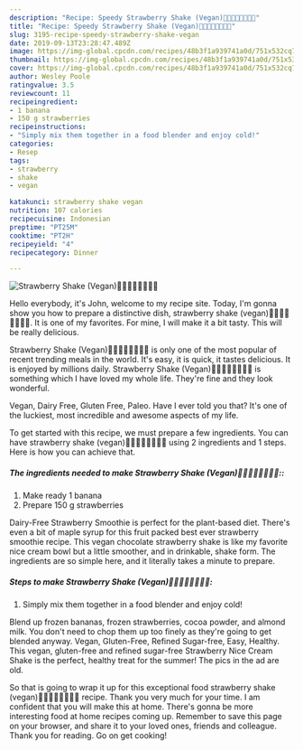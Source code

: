 ```yaml
---
description: "Recipe: Speedy Strawberry Shake (Vegan)🍌🍌🍌🍌🍓🍓🍓🍓"
title: "Recipe: Speedy Strawberry Shake (Vegan)🍌🍌🍌🍌🍓🍓🍓🍓"
slug: 3195-recipe-speedy-strawberry-shake-vegan
date: 2019-09-13T23:28:47.489Z
image: https://img-global.cpcdn.com/recipes/48b3f1a939741a0d/751x532cq70/strawberry-shake-vegan🍌🍌🍌🍌🍓🍓🍓🍓-recipe-main-photo.jpg
thumbnail: https://img-global.cpcdn.com/recipes/48b3f1a939741a0d/751x532cq70/strawberry-shake-vegan🍌🍌🍌🍌🍓🍓🍓🍓-recipe-main-photo.jpg
cover: https://img-global.cpcdn.com/recipes/48b3f1a939741a0d/751x532cq70/strawberry-shake-vegan🍌🍌🍌🍌🍓🍓🍓🍓-recipe-main-photo.jpg
author: Wesley Poole
ratingvalue: 3.5
reviewcount: 11
recipeingredient:
- 1 banana
- 150 g strawberries
recipeinstructions:
- "Simply mix them together in a food blender and enjoy cold!"
categories:
- Resep
tags:
- strawberry
- shake
- vegan

katakunci: strawberry shake vegan
nutrition: 107 calories
recipecuisine: Indonesian
preptime: "PT25M"
cooktime: "PT2H"
recipeyield: "4"
recipecategory: Dinner

---
```



![Strawberry Shake (Vegan)🍌🍌🍌🍌🍓🍓🍓🍓](https://img-global.cpcdn.com/recipes/48b3f1a939741a0d/751x532cq70/strawberry-shake-vegan🍌🍌🍌🍌🍓🍓🍓🍓-recipe-main-photo.jpg)

Hello everybody, it's John, welcome to my recipe site. Today, I'm gonna show you how to prepare a distinctive dish, strawberry shake (vegan)🍌🍌🍌🍌🍓🍓🍓🍓. It is one of my favorites. For mine, I will make it a bit tasty. This will be really delicious.

Strawberry Shake (Vegan)🍌🍌🍌🍌🍓🍓🍓🍓 is only one of the most popular of recent trending meals in the world. It's easy, it is quick, it tastes delicious. It is enjoyed by millions daily. Strawberry Shake (Vegan)🍌🍌🍌🍌🍓🍓🍓🍓 is something which I have loved my whole life. They're fine and they look wonderful.

Vegan, Dairy Free, Gluten Free, Paleo. Have I ever told you that? It&#39;s one of the luckiest, most incredible and awesome aspects of my life.


To get started with this recipe, we must prepare a few ingredients. You can have strawberry shake (vegan)🍌🍌🍌🍌🍓🍓🍓🍓 using 2 ingredients and 1 steps. Here is how you can achieve that.

##### The ingredients needed to make Strawberry Shake (Vegan)🍌🍌🍌🍌🍓🍓🍓🍓::

1. Make ready 1 banana
1. Prepare 150 g strawberries


Dairy-Free Strawberry Smoothie is perfect for the plant-based diet. There&#39;s even a bit of maple syrup for this fruit packed best ever strawberry smoothie recipe. This vegan chocolate strawberry shake is like my favorite nice cream bowl but a little smoother, and in drinkable, shake form. The ingredients are so simple here, and it literally takes a minute to prepare. 

##### Steps to make Strawberry Shake (Vegan)🍌🍌🍌🍌🍓🍓🍓🍓:

1. Simply mix them together in a food blender and enjoy cold!


Blend up frozen bananas, frozen strawberries, cocoa powder, and almond milk. You don&#39;t need to chop them up too finely as they&#39;re going to get blended anyway. Vegan, Gluten-Free, Refined Sugar-free, Easy, Healthy. This vegan, gluten-free and refined sugar-free Strawberry Nice Cream Shake is the perfect, healthy treat for the summer! The pics in the ad are old. 

So that is going to wrap it up for this exceptional food strawberry shake (vegan)🍌🍌🍌🍌🍓🍓🍓🍓 recipe. Thank you very much for your time. I am confident that you will make this at home. There's gonna be more interesting food at home recipes coming up. Remember to save this page on your browser, and share it to your loved ones, friends and colleague. Thank you for reading. Go on get cooking!
